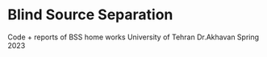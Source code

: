 # Blind Source Separation

Code + reports of BSS home works
University of Tehran
Dr.Akhavan
Spring 2023
